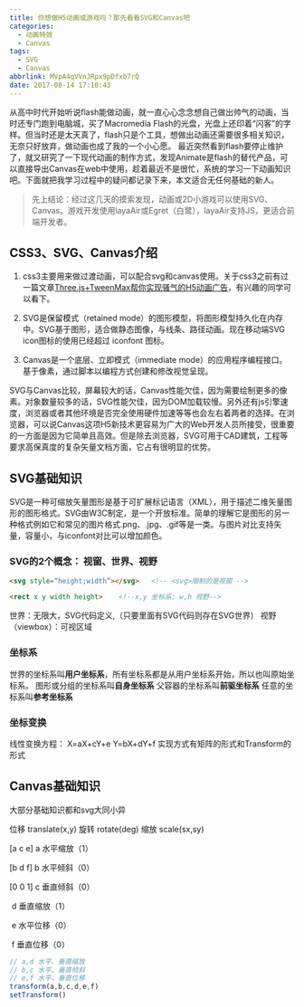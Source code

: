 ```yaml
---
title: 你想做H5动画或游戏吗？那先看看SVG和Canvas吧
categories:
  - 动画特效
  - Canvas
tags:
  - SVG
  - Canvas
abbrlink: MVpA4qVVnJRpx9pDfxb7rQ
date: 2017-08-14 17:10:43
---
```


从高中时代开始听说flash能做动画，就一直心心念念想自己做出帅气的动画，当时还专门跑到电脑城，买了Macromedia Flash的光盘，光盘上还印着“闪客”的字样。但当时还是太天真了，flash只是个工具，想做出动画还需要很多相关知识，无奈只好放弃，做动画也成了我的一个小心愿。
最近突然看到flash要停止维护了，就又研究了一下现代动画的制作方式，发现Animate是flash的替代产品，可以直接导出Canvas在web中使用，趁着最近不是很忙，系统的学习一下动画知识吧。下面就把我学习过程中的疑问都记录下来，本文适合无任何基础的新人。

> 先上结论：经过这几天的摸索发现，动画或2D小游戏可以使用SVG、Canvas。游戏开发使用layaAir或Egret（白鹭），layaAir支持JS，更适合前端开发者。

<!-- more -->

## CSS3、SVG、Canvas介绍
1. css3主要用来做过渡动画，可以配合svg和canvas使用。关于css3之前有过一篇文章[Three.js+TweenMax帮你实现骚气的H5动画广告](http://zkzhao.github.io/6IeVPTJlGdtsxb0AAqk6ug.html)，有兴趣的同学可以看下。

2. SVG是保留模式（retained mode）的图形模型，将图形模型持久化在内存中。SVG基于图形，适合做静态图像，与线条、路径动画。现在移动端SVG icon图标的使用已经超过 iconfont 图标。

3. Canvas是一个底层、立即模式（immediate mode）的应用程序编程接口。基于像素，通过脚本以编程方式创建和修改视觉呈现。

SVG与Canvas比较，屏幕较大的话，Canvas性能欠佳，因为需要绘制更多的像素。对象数量较多的话，SVG性能欠佳，因为DOM加载较慢。另外还有js引擎速度，浏览器或者其他环境是否完全使用硬件加速等等也会左右着两者的选择。在浏览器，可以说Canvas这项H5新技术更容易为广大的Web开发人员所接受，很重要的一方面是因为它简单且高效。但是除去浏览器，SVG可用于CAD建筑，工程等要求高保真度的复杂矢量文档方面，它占有很明显的优势。


## SVG基础知识
SVG是一种可缩放矢量图形是基于可扩展标记语言（XML），用于描述二维矢量图形的图形格式。SVG由W3C制定，是一个开放标准。简单的理解它是图形的另一种格式例如它和常见的图片格式.png、.jpg、.gif等是一类。与图片对比支持矢量，容量小，与iconfont对比可以增加颜色。

### SVG的2个概念： 视窗、世界、视野
```html
<svg style=“height;width”></svg>   <!-- <svg>限制的是视窗 -->

<rect x y width height>    <!--x,y 坐标系; w,h 视野-->
```

世界：无限大，SVG代码定义,（只要里面有SVG代码则存在SVG世界）
视野（viewbox）：可视区域

### 坐标系
世界的坐标系叫**用户坐标系**，所有坐标系都是从用户坐标系开始，所以也叫原始坐标系。
图形或分组的坐标系叫**自身坐标系**
父容器的坐标系叫**前驱坐标系**
任意的坐标系叫**参考坐标系**

### 坐标变换
线性变换方程：
X=aX+cY+e
Y=bX+dY+f
实现方式有矩阵的形式和Transform的形式

## Canvas基础知识
大部分基础知识都和svg大同小异

位移 translate(x,y)
旋转 rotate(deg)
缩放 scale(sx,sy)

[a  c  e]           a 水平缩放（1）

[b  d  f]           b 水平倾斜（0）

[0  0  1]           c 垂直倾斜（0）

​			d 垂直缩放（1）

​			e 水平位移（0）

​			f 垂直位移（0）			


```js
// a,d 水平、垂直缩放
// b,c 水平、垂直倾斜
// e,f 水平、垂直位移
transform(a,b,c,d,e,f)
setTransform()

```

